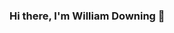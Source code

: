 ### Hi there, I'm William Downing 👋

<!--
**WilliamDowning/WilliamDowning** is a ✨ _special_ ✨ repository because its `README.md` (this file) appears on your GitHub profile.

Here are some ideas to get you started:

- 🔭 I’m currently working on expanding my skills within Python in Jupyter notebook.
- 🌱 I’m currently learning more about JS, Swift, and more NoSQL languages
- 👯 I’m looking to collaborate on any projects that deal with Analytics or Database pulling.
- 🤔 I’m looking for help with Smart Contract tutorials
- 💬 Ask me about what I used to learn what I know for my degree!
- 📫 How to reach me: email) will.downing00@gmail.com
- 😄 Pronouns: he/him
- ⚡ Fun fact: I've once spend the whole day troubleshooting a hardware issue to only realize it was the cable was the source :(
-->
